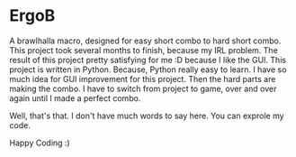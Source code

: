 # ErgoB

A brawlhalla macro, designed for easy short combo to hard short combo. This project took several months to finish, because my IRL problem. The result of this project pretty satisfying for me :D because I like the GUI. This project is written in Python. Because, Python really easy to learn. I have so much idea for GUI improvement for this project. Then the hard parts are making the combo. I have to switch from project to game, over and over again until I made a perfect combo.

Well, that's that. I don't have much words to say here. You can exprole my code.

Happy Coding :)
